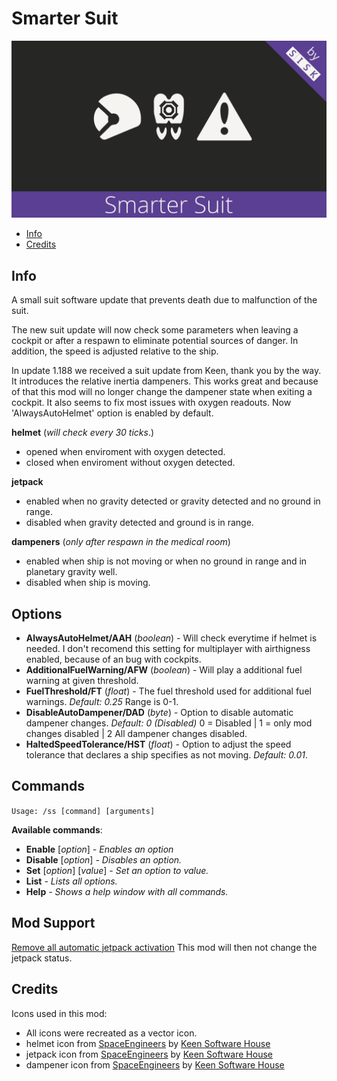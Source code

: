 # Smarter Suit
![SmarterSuit](./Mod/thumb.png)

* [Info](#info)
* [Credits](#credits)

## Info

A small suit software update that prevents death due to malfunction of the suit.

The new suit update will now check some parameters when leaving a cockpit or after a respawn to eliminate potential sources of danger.
In addition, the speed is adjusted relative to the ship.

In update 1.188 we received a suit update from Keen, thank you by the way. 
It introduces the relative inertia dampeners. This works great and because of that this mod will no longer change the dampener state when exiting a cockpit.
It also seems to fix most issues with oxygen readouts. Now 'AlwaysAutoHelmet' option is enabled by default.

**helmet** (*will check every 30 ticks*.) 
* opened when enviroment with oxygen detected.
* closed when enviroment without oxygen detected.

**jetpack**
* enabled when no gravity detected or gravity detected and no ground in range.
* disabled when gravity detected and ground is in range.

**dampeners** (*only after respawn in the medical room*)
* enabled when ship is not moving or when no ground in range and in planetary gravity well.
* disabled when ship is moving.

## Options

* **AlwaysAutoHelmet/AAH** (*boolean*) - Will check everytime if helmet is needed. I don't recomend this setting for multiplayer with airthigness enabled, because of an bug with cockpits.
* **AdditionalFuelWarning/AFW** (*boolean*) - Will play a additional fuel warning at given threshold.
* **FuelThreshold/FT** (*float*) - The fuel threshold used for additional fuel warnings. *Default: 0.25* Range is 0-1.
* **DisableAutoDampener/DAD** (*byte*) - Option to disable automatic dampener changes. *Default: 0 (Disabled)* 0 = Disabled | 1 = only mod changes disabled | 2 All dampener changes disabled.
* **HaltedSpeedTolerance/HST** (*float*) - Option to adjust the speed tolerance that declares a ship specifies as not moving. *Default: 0.01*.

## Commands

`Usage: /ss [command] [arguments]`

**Available commands**:
* **Enable** [*option*] *- Enables an option*
* **Disable** [*option*] *- Disables an option.*
* **Set** [*option*] [*value*] *- Set an option to value.*
* **List** *- Lists all options.*
* **Help** *- Shows a help window with all commands.*

## Mod Support

[Remove all automatic jetpack activation](https://steamcommunity.com/sharedfiles/filedetails/?id=782845808) This mod will then not change the jetpack status.

## Credits

Icons used in this mod:
* All icons were recreated as a vector icon.
* helmet icon from [SpaceEngineers](https://www.spaceengineersgame.com) by [Keen Software House](https://www.keenswh.com)
* jetpack icon from [SpaceEngineers](https://www.spaceengineersgame.com) by [Keen Software House](https://www.keenswh.com)
* dampener icon from [SpaceEngineers](https://www.spaceengineersgame.com) by [Keen Software House](https://www.keenswh.com)
  
